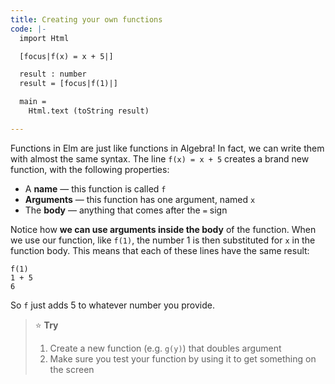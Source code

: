 ```yaml
---
title: Creating your own functions
code: |-
  import Html

  [focus|f(x) = x + 5|]

  result : number
  result = [focus|f(1)|]

  main =
    Html.text (toString result)

---
```


Functions in Elm are just like functions in Algebra!
In fact, we can write them with almost the same syntax.
The line `f(x) = x + 5` creates a brand new function, with the following properties:

 - A **name** — this function is called `f`
 - **Arguments** — this function has one argument, named `x`
 - The **body** — anything that comes after the `=` sign

Notice how **we can use arguments inside the body** of the function.
When we use our function, like `f(1)`, the number 1 is then substituted for `x` in the function body.
This means that each of these lines have the same result:

    f(1)
    1 + 5
    6

So `f` just adds 5 to whatever number you provide.

> ⭐️ **Try**
>  1. Create a new function (e.g. `g(y)`) that doubles argument
>  2. Make sure you test your function by using it to get something on the screen
